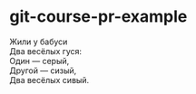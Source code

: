 ﻿# git-course-pr-example

Жили у бабуси  
Два весёлых гуся:  
Один — серый,  
Другой — сизый,  
Два весёлых сивый.  
